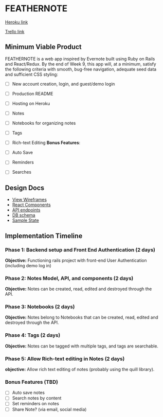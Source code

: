 # FEATHERNOTE

[Heroku link][heroku]

[Trello link][trello]

[heroku]: http://www.herokuapp.com
[trello]: https://trello.com/b/5uNs3aSS

## Minimum Viable Product

FEATHERNOTE is a web app inspired by Evernote built using Ruby on Rails
and React/Redux.  By the end of Week 9, this app will, at a minimum, satisfy the
following criteria with smooth, bug-free navigation, adequate seed data and
sufficient CSS styling:

- [ ] New account creation, login, and guest/demo login
- [ ] Production README
- [ ] Hosting on Heroku
- [ ] Notes
- [ ] Notebooks for organizing notes
- [ ] Tags
- [ ] Rich-text Editing
**Bonus Features**:
- [ ] Auto Save
- [ ] Reminders
- [ ] Searches


## Design Docs
* [View Wireframes][wireframes]
* [React Components][components]
* [API endpoints][api-endpoints]
* [DB schema][schema]
* [Sample State][sample-state]

[wireframes]: designdocs/wireframes
[components]: designdocs/component-hierarchy.md
[sample-state]: designdocs/sample-state.md
[api-endpoints]: designdocs/api-endpoints.md
[schema]: designdocs/schema.md

## Implementation Timeline

### Phase 1: Backend setup and Front End Authentication (2 days)

**Objective:** Functioning rails project with front-end User Authentication (including demo log in)

### Phase 2: Notes Model, API, and components (2 days)

**Objective:** Notes can be created, read, edited and destroyed through the API.

### Phase 3: Notebooks (2 days)

**Objective:** Notes belong to Notebooks that can be created, read, edited and destroyed through the API.

### Phase 4: Tags (2 days)

**Objective:** Notes can be tagged with multiple tags, and tags are searchable.

### Phase 5: Allow Rich-text editing in Notes (2 days)

**objective:** Allow rich text editing of notes (probably using the quill library).


### Bonus Features (TBD)
- [ ] Auto save notes
- [ ] Search notes by content
- [ ] Set reminders on notes
- [ ] Share Note? (via email, social media)
